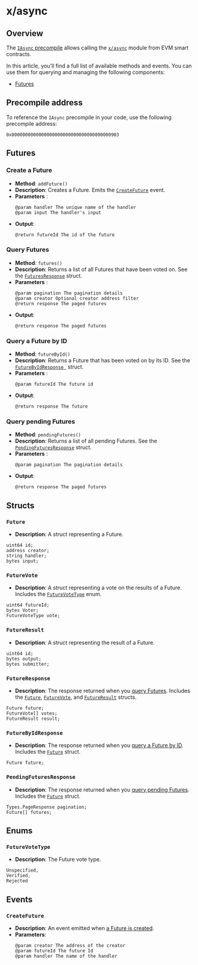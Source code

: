 ﻿---
sidebar_position: 3
---

# x/async

## Overview

The [`IAsync` precompile](https://github.com/warden-protocol/wardenprotocol/blob/main/precompiles/async/IAsync.sol) allows calling the [`x/async`](/learn/warden-protocol-modules/x-async) module from EVM smart contracts.

In this article, you'll find a full list of available methods and events. You can use them for querying and managing the following components:

- [Futures](/learn/glossary#future)

## Precompile address

To reference the `IAsync` precompile in your code, use the following precompile address:

```
0x0000000000000000000000000000000000000903
```

## Futures

### Create a Future

- **Method**: `addFuture()`
- **Description**: Creates a Future. Emits the [`CreateFuture`](#createfuture) event.
- **Parameters** :
  ```sol
  @param handler The unique name of the handler
  @param input The handler's input  
  ```
- **Output**:  
  ```sol
  @return futureId The id of the future
  ```

### Query Futures

- **Method**: `futures()`
- **Description**: Returns a list of all Futures that have been voted on. See the [`FuturesResponse`](#futuresresponse) struct.
- **Parameters** :
  ```sol
  @param pagination The pagination details
  @param creator Optional creator address filter
  @return response The paged futures
  ```
- **Output**:  
  ```sol
  @return response The paged futures
  ```

### Query a Future by ID

- **Method**: `futureById()`
- **Description**: Returns a Future that has been voted on by its ID. See the [`FutureByIdResponse `](#futurebyidresponse) struct.
- **Parameters** :
  ```sol
  @param futureId The future id   
  ```
- **Output**:  
  ```sol
  @return response The future
  ```

### Query pending Futures

- **Method**: `pendingFutures()`
- **Description**: Returns a list of all pending Futures. See the [`PendingFuturesResponse`](#pendingfuturesresponse ) struct.
- **Parameters** :
  ```sol
  @param pagination The pagination details  
  ```
- **Output**:  
  ```sol
  @return response The paged futures
  ```

## Structs

### `Future`

- **Description**: A struct representing a Future.

```
uint64 id;
address creator;
string handler;
bytes input;
```

### `FutureVote`

- **Description**: A struct representing a vote on the results of a Future. Includes the [`FutureVoteType`](#futurevotetype) enum.

```
uint64 futureId;
bytes Voter;
FutureVoteType vote;
```

### `FutureResult `

- **Description**: A struct representing the result of a Future.

```
uint64 id;
bytes output;
bytes submitter;
```

### `FutureResponse`

- **Description**: The response returned when you [query Futures](#query-futures). Includes the [`Future`](#future), [`FutureVote`](#futurevote), and [`FutureResult`](#futureresult) structs.

```
Future future;
FutureVote[] votes;
FutureResult result;
```

### `FutureByIdResponse`

- **Description**: The response returned when you [query a Future by ID](#query-a-future-by-id). Includes the [`Future`](#future) struct.

```
Future future;
```

### `PendingFuturesResponse`

- **Description**: The response returned when you [query pending Futures](#query-pending-futures). Includes the [`Future`](#future) struct.

```
Types.PageResponse pagination;
Future[] futures;
```

## Enums

### `FutureVoteType`

- **Description**: The Future vote type.

```
Unspecified,
Verified,
Rejected
```

## Events

### `CreateFuture`

- **Description**: An event emitted when [a Future is created](#create-a-future).
- **Parameters**:  
  ```sol
  @param creator The address of the creator
  @param futureId The future Id
  @param handler The name of the handler
  ```
